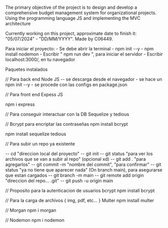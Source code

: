 The primary objective of the project is to design and develop a comprehensive budget management system for organizational projects. Using the programming language JS and implementing the MVC architecture

Currently working on this project, approximate date to finish it: "05/07/2024" - "DD/MM/YYYY". Made by C06449.

Para iniciar el proyecto:
    - Se debe abrir la terminal
    - npm init --y
    - npm install nodemon
    - Escribir " npm run dev ", para iniciar el servidor
    - Escribir localhost:3000/, en tu navegador

Paquetes instalados

// Para back end
Node JS
-- se descarga desde el navegador
    - se hace un npm init --y
    - se procede con las configs en package.json

// Para front end
Expess JS

npm i express 

// Para conseguir interactuar con la DB
Sequelize y tedious

// Bcrypt para encriptar las contraseñas
npm install bcrypt

npm install sequelize tedious

// Para subir un repo ya existente

-- cd "direccion local del proyecto"
-- git init
-- git status "para ver los archivos que se van a subir al repo" (opcional xd)
-- git add . "para agregarlos"
-- git commit -m "nombre del commit", "para confirmar"
-- git status "ya no tiene que aparecer nada" (On branch main), para asegurarse que estan cargados
-- git branch -m main
-- git remote add origin "direccion del repo... .git"
-- git push -u origin main

// Proposito para la autenticacion de usuarios
bcrypt
npm install bcrypt

// Para la carga de archivos { img, pdf, etc... }
Multer 
npm install multer

// Morgan 
npm i morgan

// Nodemon 
npm i nodemon
